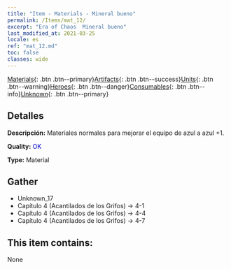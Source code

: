 ```yaml
---
title: "Item - Materials - Mineral bueno"
permalink: /Items/mat_12/
excerpt: "Era of Chaos  Mineral bueno"
last_modified_at: 2021-03-25
locale: es
ref: "mat_12.md"
toc: false
classes: wide
---
```

 [Materials](/es/Items/){: .btn .btn--primary}[Artifacts](/es/Items/Artifacts/){: .btn .btn--success}[Units](/es/Items/Units/){: .btn .btn--warning}[Heroes](/es/Items/Heroes/){: .btn .btn--danger}[Consumables](/es/Items/Consumables/){: .btn .btn--info}[Unknown](/es/Items/Unknown/){: .btn .btn--primary}

## Detalles
 **Descripción:** Materiales normales para mejorar el equipo de azul a azul +1.

 **Quality:** <span style="color: #0000CD">OK</span>

 **Type:** Material

## Gather

*    Unknown_17 
*    Capítulo 4 (Acantilados de los Grifos) -> 4-1 
*    Capítulo 4 (Acantilados de los Grifos) -> 4-4 
*    Capítulo 4 (Acantilados de los Grifos) -> 4-7 

## This item contains:

  None


